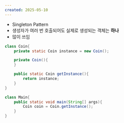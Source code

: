 ```yaml
---
created: 2025-05-10
---
```

- Singleton Pattern
- 생성자가 여러 번 호출되어도 실제로 생성되는 객체는 **하나**
- 많이 쓰임

```java
class Coin{
	private static Coin instance = new Coin();

	private Coin(){
	}

	public static Coin getInstance(){
		return instance;
	}
}
```

```java
class Main{
	public static void main(String[] args){
		Coin coin = Coin.getInstance();
	}
}
```